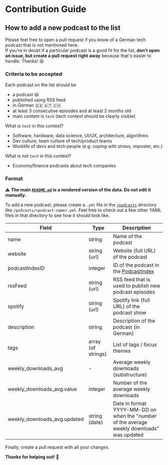 # Contribution Guide

## How to add a new podcast to the list

Please feel free to open a pull request if you know of a German tech podcast that is not mentioned here.  
If you're in doubt if a particular podcast is a good fit for the list, **don't open an issue, but create a pull request right away** because that's easier to handle. Thanks! :smiley:

### Criteria to be accepted

Each podcast on the list should be

- a podcast :smiley:
- published using RSS feed
- in German :de: :austria: :switzerland:
- at least 3 consecutive episodes and at least 2 months old
- main content is `tech` (tech context should be clearly visible)

What is `tech` in this context?

- Software, hardware, data science, UI/UX, architecture, algorithms
- Dev culture, team culture of tech/product teams
- Worklife of devs and tech people (e.g. coping with stress, imposter, etc.)

What is not `tech` in this context?

- Economy/finance podcasts about tech companies

### Format

:warning: **The main [`README.md`](/README.md) is a rendered version of the data. Do not edit it manually.**

To add a new podcast, please create a `.yml` file in the [`/podcasts`](/podcasts) directory like `/podcasts/<podcast-name>.yml`. 
Feel free to check out a few other YAML files in that directory to see how it should look like.

| Field                        | Type               | Description                                                                                |
|------------------------------|--------------------|--------------------------------------------------------------------------------------------|
| name                         | string             | Name of the podcast                                                                        |
| website                      | string (url)       | Website (full URL) of the podcast                                                          |
| podcastIndexID               | integer            | ID of the podcast in the [PodcastIndex](https://podcastindex.org/)                         |
| rssFeed                      | string (url)       | RSS feed that is used to publish new podcast episodes                                      |
| spotify                      | string (url)       | Spotify link (full URL) of the podcast show                                                |
| description                  | string             | Description of the podcast (in German)                                                     |
| tags                         | array (of strings) | List of tags / focus themes                                                                |
| weekly_downloads_avg         | -                  | Average weekly downloads (substructure)                                                    |
| weekly_downloads_avg.value   | integer            | Number of the average weekly downloads                                                     |
| weekly_downloads_avg.updated | string (date)      | Date in format YYYY-MM-DD on when the "number of the average weekly downloads" was updated |

Finally, create a pull request with all your changes. 

**Thanks for helping out!** :tada:
